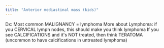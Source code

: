 ```yaml
---
title: "Anterior mediastinal mass (kids)"
---
```

Dx: Most common MALIGNANCY = lymphoma
More about Lymphoma: if you CERVICAL lymph nodes, this should make you think lymphoma
If you see CALCIFICATIONS and it's NOT treated, then think TERATOMA (uncommon to have calcifications in untreated lymphoma)


